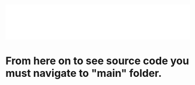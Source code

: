 <div align="center">
    <img src="main/resources/readme_resources/full-glitch-navigation-src.svg" alt="css-in-readme">
</div>

# From here on to see source code you must navigate to "main" folder. <br>
